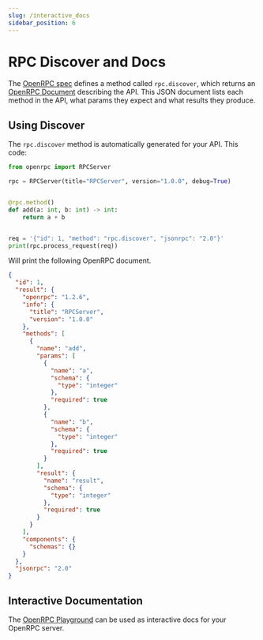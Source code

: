 ```yaml
---
slug: /interactive_docs
sidebar_position: 6
---
```


# RPC Discover and Docs

The [OpenRPC spec](https://spec.open-rpc.org/) defines a method called `rpc.discover`,
which returns an [OpenRPC Document](https://spec.open-rpc.org/#openrpc-document)
describing the API. This JSON document lists each method in the API, what params they
expect and what results they produce.

## Using Discover

The `rpc.discover` method is automatically generated for your API. This code:

```python
from openrpc import RPCServer

rpc = RPCServer(title="RPCServer", version="1.0.0", debug=True)


@rpc.method()
def add(a: int, b: int) -> int:
    return a + b


req = '{"id": 1, "method": "rpc.discover", "jsonrpc": "2.0"}'
print(rpc.process_request(req))
```

Will print the following OpenRPC document.

```json
{
  "id": 1,
  "result": {
    "openrpc": "1.2.6",
    "info": {
      "title": "RPCServer",
      "version": "1.0.0"
    },
    "methods": [
      {
        "name": "add",
        "params": [
          {
            "name": "a",
            "schema": {
              "type": "integer"
            },
            "required": true
          },
          {
            "name": "b",
            "schema": {
              "type": "integer"
            },
            "required": true
          }
        ],
        "result": {
          "name": "result",
          "schema": {
            "type": "integer"
          },
          "required": true
        }
      }
    ],
    "components": {
      "schemas": {}
    }
  },
  "jsonrpc": "2.0"
}
```

## Interactive Documentation

The [OpenRPC Playground](https://github.com/open-rpc/playground) can be used as
interactive docs for your OpenRPC server.
